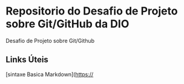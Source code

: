 # Repositorio do Desafio de Projeto sobre Git/GitHub da DIO
Desafio de Projeto sobre Git/Github

## Links Úteis 
[sintaxe Basica Markdown]([https://](https://www.markdownguide.org/basic-syntax/)
